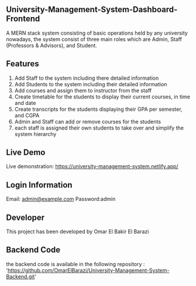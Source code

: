 ## University-Management-System-Dashboard-Frontend

A MERN stack system consisting of basic operations held by any university nowadays, the system consist of three main roles which are Admin, Staff (Professors & Advisors), and Student.

## Features
1. Add Staff to the system including there detailed information
2. Add Students to the system including their detailed information
3. Add courses and assign them to instructor from the staff
4. Create timetable for the students to display their current courses, in time and date
5. Create transcripts for the students displaying their GPA per semester, and CGPA
6. Admin and Staff can add or remove courses for the students
7. each staff is assigned their own students to take over and simplify the system hierarchy


## Live Demo
Live demonstration: https://university-management-system.netlify.app/

## Login Information
Email: admin@example.com
Password:admin

## Developer
This project has been developed by Omar El Bakir El Barazi

## Backend Code
the backend code is available in the following repository : 'https://github.com/OmarElBarazi/University-Management-System-Backend.git'
